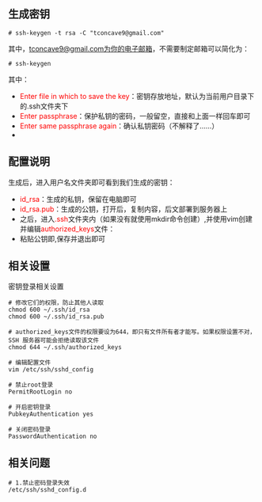 ## 生成密钥
```shell
# ssh-keygen -t rsa -C "tconcave9@gmail.com"
```
其中，tconcave9@gmail.com为你的电子邮箱，不需要制定邮箱可以简化为：
```shell
# ssh-keygen
```

其中：
* <font color="red">Enter file in which to save the key</font>：密钥存放地址，默认为当前用户目录下的.ssh文件夹下
* <font color="red">Enter passphrase</font>：保护私钥的密码，一般留空，直接和上面一样回车即可
* <font color="red">Enter same passphrase again</font>：确认私钥密码（不解释了……）
* 


## 配置说明
生成后，进入用户名文件夹即可看到我们生成的密钥：
* <font color="red">id_rsa</font>：生成的私钥，保留在电脑即可
* <font color="red">id_rsa.pub</font>：生成的公钥，打开后，复制内容，后文部署到服务器上
* 之后，进入<font color ="red">.ssh</font>文件夹内（如果没有就使用mkdir命令创建）,并使用vim创建并编辑<font color="red">authorized_keys</font>文件：
* 粘贴公钥即,保存并退出即可

## 相关设置
密钥登录相关设置
```shell
# 修改它们的权限，防止其他人读取
chmod 600 ~/.ssh/id_rsa
chmod 600 ~/.ssh/id_rsa.pub

# authorized_keys文件的权限要设为644，即只有文件所有者才能写。如果权限设置不对，SSH 服务器可能会拒绝读取该文件
chmod 644 ~/.ssh/authorized_keys

# 编辑配置文件
vim /etc/ssh/sshd_config

# 禁止root登录
PermitRootLogin no

# 开启密钥登录
PubkeyAuthentication yes

# 关闭密码登录
PasswordAuthentication no

```

## 相关问题
```shell
# 1.禁止密码登录失效
/etc/ssh/sshd_config.d
```
